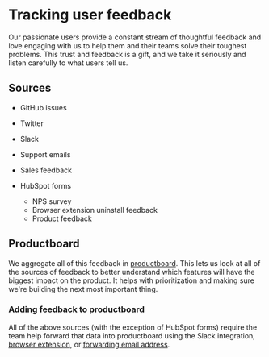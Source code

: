 # Tracking user feedback

Our passionate users provide a constant stream of thoughtful feedback and love engaging with us to help them and their teams solve their toughest problems. This trust and feedback is a gift, and we take it seriously and listen carefully to what users tell us.

## Sources

- GitHub issues
- Twitter
- Slack
- Support emails
- Sales feedback
- HubSpot forms

  - NPS survey
  - Browser extension uninstall feedback
  - Product feedback

## Productboard

We aggregate all of this feedback in [productboard](https://sourcegraph.productboard.com/). This lets us look at all of the sources of feedback to better understand which features will have the biggest impact on the product. It helps with prioritization and making sure we're building the next most important thing.

### Adding feedback to productboard

All of the above sources (with the exception of HubSpot forms) require the team help forward that data into productboard using the Slack integration, [browser extension](https://chrome.google.com/webstore/detail/productboard-make-product/mlpbdkpkicfkhgagnoamdcimmhdkakni?hl=en), or [forwarding email address](mailto:inbox-hkpsum5melnwcauyjvztbtsq@inbound.productboard.com).
